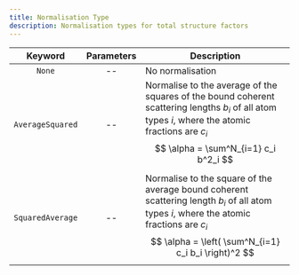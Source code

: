 ```yaml
---
title: Normalisation Type
description: Normalisation types for total structure factors
---
```


|Keyword|Parameters|Description|
|:---:|:--------:|-----------|
|`None`|--|No normalisation|
|`AverageSquared`|--|Normalise to the average of the squares of the bound coherent scattering lengths $b_i$ of all atom types $i$, where the atomic fractions are $c_i$ $$ \alpha = \sum^N_{i=1} c_i b^2_i $$ |
|`SquaredAverage`|--|Normalise to the square of the average bound coherent scattering length $b_i$ of all atom types $i$, where the atomic fractions are $c_i$ $$ \alpha = \left( \sum^N_{i=1} c_i b_i \right)^2 $$ |
